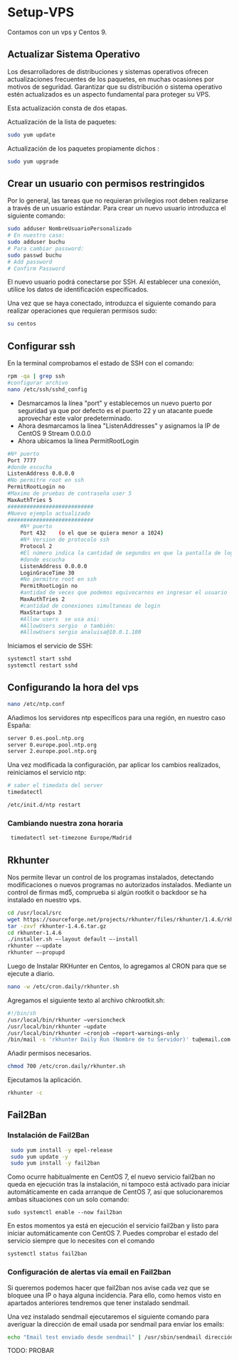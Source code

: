 # Setup-VPS
Contamos con un vps y Centos 9.
## Actualizar Sistema Operativo
Los desarrolladores de distribuciones y sistemas operativos ofrecen actualizaciones frecuentes de los paquetes, en muchas ocasiones por motivos de seguridad.
Garantizar que su distribución o sistema operativo estén actualizados es un aspecto fundamental para proteger su VPS.

Esta actualización consta de dos etapas.

Actualización de la lista de paquetes:
```bash
sudo yum update
```
Actualización de los paquetes propiamente dichos :
```bash
sudo yum upgrade
```
## Crear un usuario con permisos restringidos
Por lo general, las tareas que no requieran privilegios root deben realizarse a través de un usuario estándar. Para crear un nuevo usuario introduzca el siguiente comando:
```bash
sudo adduser NombreUsuarioPersonalizado
# En nuestro caso:
sudo adduser buchu
# Para cambiar password:
sudo passwd buchu
# Add password
# Confirm Password
```
El nuevo usuario podrá conectarse por SSH. Al establecer una conexión, utilice los datos de identificación especificados.

Una vez que se haya conectado, introduzca el siguiente comando para realizar operaciones que requieran permisos sudo:
```bash
su centos
```

## Configurar ssh 
En la terminal comprobamos el estado de SSH con el comando:
```bash
rpm -qa | grep ssh
#configurar archivo
nano /etc/ssh/sshd_config
```
- Desmarcamos la línea "port" y establecemos un nuevo puerto por seguridad ya que por defecto es el puerto 22 y un atacante puede aprovechar este valor predeterminado.
- Ahora desmarcamos la línea "ListenAddresses" y asignamos la IP de CentOS 9 Stream 0.0.0.0
- Ahora ubicamos la línea PermitRootLogin

```bash
#Nº puerto
Port 7777
#donde escucha
ListenAddress 0.0.0.0
#No permitre root en ssh
PermitRootLogin no
#Maximo de pruebas de contraseña user 5
MaxAuthTries 5
###########################
#Nuevo ejemplo actualizado 
###########################
    #Nº puerto
    Port 432    (o el que se quiera menor a 1024)
    #Nº Version de protocolo ssh
    Protocol 2
    #El número indica la cantidad de segundos en que la pantalla de login estará disponible para que el usuario capture su nombre de usuario y contraseña
    #donde escucha
    ListenAddress 0.0.0.0
    LoginGraceTime 30
    #No permitre root en ssh
    PermitRootLogin no
    #antidad de veces que podemos equivocarnos en ingresar el usuario
    MaxAuthTries 2
    #cantidad de conexiones simultaneas de login 
    MaxStartups 3
    #Allow users  se usa asi: 
    #AllowUsers sergio  o también:      
    #AllowUsers sergio analuisa@10.0.1.100
```

Iniciamos el servicio de SSH:
```bash
systemctl start sshd
systemctl restart sshd
```
## Configurando la hora del vps
```bash
nano /etc/ntp.conf
```
Añadimos los servidores ntp específicos para una región, en nuestro caso España:
```bash
server 0.es.pool.ntp.org
server 0.europe.pool.ntp.org
server 2.europe.pool.ntp.org
```
Una vez modificada la configuración, par aplicar los cambios realizados, reiniciamos el servicio ntp:

```bash
# saber el timedata del server
timedatectl

/etc/init.d/ntp restart
```
### Cambiando nuestra zona horaria
```bash
 timedatectl set-timezone Europe/Madrid
```

## Rkhunter
Nos permite llevar un control de los programas instalados, detectando modificaciones o nuevos programas no autorizados instalados. Mediante un control de firmas md5, comprueba si algún rootkit o backdoor se ha instalado en nuestro vps.

```bash
cd /usr/local/src
wget https://sourceforge.net/projects/rkhunter/files/rkhunter/1.4.6/rkhunter-1.4.6.tar.gz/
tar -zxvf rkhunter-1.4.6.tar.gz
cd rkhunter-1.4.6
./installer.sh –-layout default –-install
rkhunter –-update
rkhunter –-propupd
```
Luego de Instalar RKHunter en Centos, lo agregamos al CRON para que se ejecute a diario.
```bash
nano -w /etc/cron.daily/rkhunter.sh
```

Agregamos el siguiente texto al archivo chkrootkit.sh:
```bash
#!/bin/sh
/usr/local/bin/rkhunter –versioncheck
/usr/local/bin/rkhunter –update
/usr/local/bin/rkhunter –cronjob –report-warnings-only
/bin/mail -s 'rkhunter Daily Run (Nombre de tu Servidor)' tu@email.com
```

Añadir permisos necesarios.
```bash
chmod 700 /etc/cron.daily/rkhunter.sh
```

Ejecutamos la aplicación.
```bash
rkhunter -c
```
## Fail2Ban
### Instalación de Fail2Ban
```bash
 sudo yum install -y epel-release
 sudo yum update -y
 sudo yum install -y fail2ban
```
Como ocurre habitualmente en CentOS 7, el nuevo servicio fail2ban no queda en ejecución tras la instalación, ni tampoco está activado para iniciar automáticamente en cada arranque de CentOS 7, así que solucionaremos ambas situaciones con un solo comando:
```bashv
sudo systemctl enable --now fail2ban
```
En estos momentos ya está en ejecución el servicio fail2ban y listo para iniciar automáticamente con CentOS 7. Puedes comprobar el estado del servicio siempre que lo necesites con el comando 
```bash
systemctl status fail2ban
```
### Configuración de alertas vía email en Fail2ban
Si queremos podemos hacer que fail2ban nos avise cada vez que se bloquee una IP o haya alguna incidencia. Para ello, como hemos visto en apartados anteriores tendremos que tener instalado sendmail.

Una vez instalado sendmail ejecutaremos el siguiente comando para averiguar la dirección de email usada por sendmail para enviar los emails:
```bash
echo "Email test enviado desde sendmail" | /usr/sbin/sendmail dirección_de_email_personal
```
TODO: PROBAR 